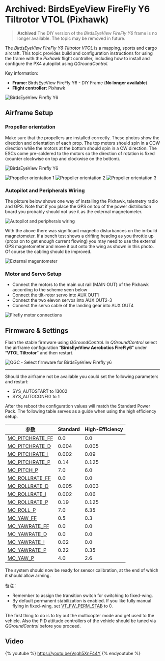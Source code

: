 # Archived: BirdsEyeView FireFly Y6 Tiltrotor VTOL (Pixhawk)

> **Archived** The DIY version of the *BirdsEyeView FireFly Y6* frame is no longer available. The topic may be removed in future. <!-- link was at https://www.birdseyeview.aero/products/firefly6-diy-25 -->

The *BirdsEyeView FireFly Y6 Tiltrotor VTOL* is a mapping, sports and cargo aircraft. This topic provides build and configuration instructions for using the frame with the *Pixhawk* flight controller, including how to install and configure the PX4 autopilot using *QGroundControl*.

Key information:

- **Frame:** BirdsEyeView FireFly Y6 - DIY Frame (**No longer available**)
- **Flight controller:** Pixhawk

![BirdsEyeView Firefly Y6](../../assets/airframes/vtol/birds_eye_view_firefly_y6/birdseyeview_firefly_y6_vtol_props.jpg)

## Airframe Setup

### Propeller orientation

Make sure that the propellers are installed correctly. These photos show the direction and orientation of each prop. The top motors should spin in a CCW direction while the motors at the bottom should spin in a CW direction. The ESCs come pre-soldered to the motors so the direction of rotation is fixed (counter clockwise on top and clockwise on the bottom).

![BirdsEyeView Firefly Y6](../../assets/airframes/vtol/birds_eye_view_firefly_y6/birdseyeview_firefly_y6_vtol_props.jpg)

![Propeller orientation 1](../../assets/airframes/vtol/birds_eye_view_firefly_y6/birdseyeview_firefly_y6_vtol_props_1.jpg) ![Propeller orientation 2](../../assets/airframes/vtol/birds_eye_view_firefly_y6/birdseyeview_firefly_y6_vtol_props_2.jpg) ![Propeller orientation 3](../../assets/airframes/vtol/birds_eye_view_firefly_y6/birdseyeview_firefly_y6_vtol_props_3.jpg)

### Autopilot and Peripherals Wiring

The picture below shows one way of installing the Pixhawk, telemetry radio and GPS. Note that if you place the GPS on top of the power distribution board you probably should not use it as the external magnetometer.

![Autopilot and peripherals wiring](../../assets/airframes/vtol/birds_eye_view_firefly_y6/birdseyeview_firefly_y6_vtol_firefly_internals.jpg)

With the above there was significant magnetic disturbances on the in-build magnetometer. If a bench test shows a drifting heading as you throttle up (props on to get enough current flowing) you may need to use the external GPS magnetometer and move it out onto the wing as shown in this photo. Of course the cabling should be improved.

![External magentometer](../../assets/airframes/vtol/birds_eye_view_firefly_y6/birdseyeview_firefly_y6_vtol_firefly_ext_mag.jpg)

### Motor and Servo Setup

- Connect the motors to the main out rail (MAIN OUT) of the Pixhawk according to the scheme seen below
- Connect the tilt-rotor servo into AUX OUT1
- Connect the two elevon servos into AUX OUT2-3
- Connect the servo cable of the landing gear into AUX OUT4

![Firefly motor connections](../../assets/airframes/vtol/birds_eye_view_firefly_y6/birdseyeview_firefly_y6_vtol_firefly_motor_connections.jpg)

## Firmware & Settings

Flash the stable firmware using *QGroundControl*. In *QGroundControl* select the airframe configuration “**BirdsEyeView Aerobotics FireFly6**” under “**VTOL Tiltrotor**” and then restart.

![QGC - Select firmware for BirdsEyeView Firefly y6](../../assets/airframes/vtol/birds_eye_view_firefly_y6/qgc_firmware_tiltrotor_firefly_y6.png)

* * *

Should the airframe not be available you could set the following parameters and restart:

- SYS\_AUTOSTART to 13002
- SYS\_AUTOCONFIG to 1

After the reboot the configuration values will match the Standard Power Pack. The following table serves as a guide when using the high efficiency setup.

| 参数                                                                             | Standard | High-Efficiency |
| ------------------------------------------------------------------------------ | -------- | --------------- |
| [MC_PITCHRATE_FF](../advanced_config/parameter_reference.md#MC_PITCHRATE_FF) | 0.0      | 0.0             |
| [MC_PITCHRATE_D](../advanced_config/parameter_reference.md#MC_PITCHRATE_D)   | 0.004    | 0.005           |
| [MC_PITCHRATE_I](../advanced_config/parameter_reference.md#MC_PITCHRATE_I)   | 0.002    | 0.09            |
| [MC_PITCHRATE_P](../advanced_config/parameter_reference.md#MC_PITCHRATE_P)   | 0.14     | 0.125           |
| [MC_PITCH_P](../advanced_config/parameter_reference.md#MC_PITCH_P)           | 7.0      | 6.0             |
| [MC_ROLLRATE_FF](../advanced_config/parameter_reference.md#MC_ROLLRATE_FF)   | 0.0      | 0.0             |
| [MC_ROLLRATE_D](../advanced_config/parameter_reference.md#MC_ROLLRATE_D)     | 0.005    | 0.003           |
| [MC_ROLLRATE_I](../advanced_config/parameter_reference.md#MC_ROLLRATE_I)     | 0.002    | 0.06            |
| [MC_ROLLRATE_P](../advanced_config/parameter_reference.md#MC_ROLLRATE_P)     | 0.19     | 0.125           |
| [MC_ROLL_P](../advanced_config/parameter_reference.md#MC_ROLL_P)             | 7.0      | 6.35            |
| [MC_YAW_FF](../advanced_config/parameter_reference.md#MC_YAW_FF)             | 0.5      | 0.3             |
| [MC_YAWRATE_FF](../advanced_config/parameter_reference.md#MC_YAWRATE_FF)     | 0.0      | 0.0             |
| [MC_YAWRATE_D](../advanced_config/parameter_reference.md#MC_YAWRATE_D)       | 0.0      | 0.0             |
| [MC_YAWRATE_I](../advanced_config/parameter_reference.md#MC_YAWRATE_I)       | 0.02     | 0.0             |
| [MC_YAWRATE_P](../advanced_config/parameter_reference.md#MC_YAWRATE_P)       | 0.22     | 0.35            |
| [MC_YAW_P](../advanced_config/parameter_reference.md#MC_YAW_P)               | 4.0      | 2.6             |

The system should now be ready for sensor calibration, at the end of which it should allow arming.

备注：

- Remember to assign the transition switch for switching to fixed-wing.
- By default permanent stabilization is enabled. If you like fully manual flying in fixed-wing, set [VT_FW_PERM_STAB](../advanced_config/parameter_reference.md#VT_FW_PERM_STAB) to 0.

The first thing to do is to try out the multicopter mode and get used to the vehicle. Also the PID attitude controllers of the vehicle should be tuned via *QGroundControl* before you proceed.

## Video

{% youtube %} https://youtu.be/Vsgh5XnF44Y {% endyoutube %}
